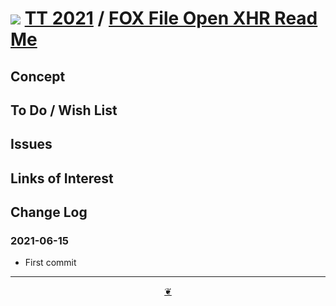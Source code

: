 # [![](https://pushme-pullyou.github.io/tootoo-2021/lib/assets/icons/mark-github.svg )](https://github.com/pushme-pullyou/tootoo-2021/ "Source code on GitHub" ) [TT 2021]( https://pushme-pullyou.github.io/tootoo-2021/ "Home page" ) / [FOX File Open XHR Read Me]( https://pushme-pullyou.github.io/tootoo-2021/lib-templates/readme.html#lib/fox-file-open-xhr/README.md)


<!--@@@
<div class=ifrResize ><iframe src=https://pushme-pullyou.github.io/tootoo-2021/lib/fox-file-open-xhr/ height=100% width=100% ></iframe></div>
_ZZZZZ in a resizable window. One finger to rotate. Two to zoom._

### Full Screen: [ZZZZZ]( https://pushme-pullyou.github.io/tootoo-2021/lib/fox-file-open-xhr/ )
@@@-->


## Concept


## To Do / Wish List


## Issues


## Links of Interest


## Change Log


### 2021-06-15

* First commit


***

<center title="Hello! Click me to go up to the top" ><a class=aDingbat href=javascript:window.scrollTo(0,0);> ❦ </a></center>
